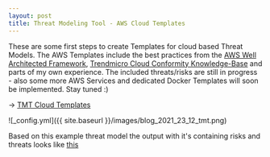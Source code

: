 ```yaml
---
layout: post
title: Threat Modeling Tool - AWS Cloud Templates
---
```


These are some first steps to create Templates for cloud based Threat Models. The AWS Templates include the best practices from the [AWS Well Architected Framework](https://docs.aws.amazon.com/wellarchitected/latest/framework/wellarchitected-framework.pdf), [Trendmicro Cloud Conformity Knowledge-Base](https://www.trendmicro.com/cloudoneconformity/knowledge-base/aws/) and parts of my own experience. The included threats/risks are still in progress - also some more AWS Services and dedicated Docker Templates will soon be implemented. Stay tuned :) 

-> [TMT Cloud Templates](https://github.com/BenjiTrapp/tmt-cloud-templates)

![_config.yml]({{ site.baseurl }}/images/blog_2021_23_12_tmt.png)

Based on this example threat model the output with it's containing risks and threats looks like [this](/assets/posts/aws_tmt_report.htm)
